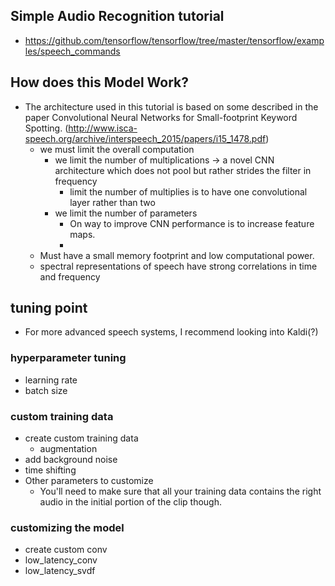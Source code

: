 ## Simple Audio Recognition tutorial
- https://github.com/tensorflow/tensorflow/tree/master/tensorflow/examples/speech_commands

## How does this Model Work?
- The architecture used in this tutorial is based on some described in the paper Convolutional Neural Networks for Small-footprint Keyword Spotting. (http://www.isca-speech.org/archive/interspeech_2015/papers/i15_1478.pdf)
  - we must limit the overall computation 
    - we limit the number of multiplications -> a novel CNN architecture which does not pool but rather strides the filter in frequency
      -  limit the number of multiplies is to have one convolutional layer rather than two
    - we limit the number of parameters
      - On way to improve CNN performance is to increase feature maps.
      - 
  - Must have a small memory footprint and low computational power.
  - spectral representations of speech have strong correlations in time and frequency

## tuning point
- For more advanced speech systems, I recommend looking into Kaldi(?)

### hyperparameter tuning
- learning rate
- batch size

### custom training data 
- create custom training data
  - augmentation
- add background noise
- time shifting
- Other parameters to customize
  - You'll need to make sure that all your training data contains the right audio in the initial portion of the clip though.

### customizing the model
- create custom conv
- low_latency_conv
- low_latency_svdf
